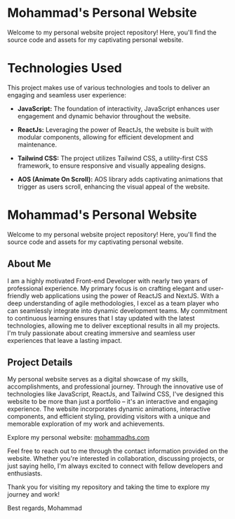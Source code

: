 # Mohammad's Personal Website

Welcome to my personal website project repository! Here, you'll find the source code and assets for my captivating personal website.

# Technologies Used

This project makes use of various technologies and tools to deliver an engaging and seamless user experience:

- **JavaScript:** The foundation of interactivity, JavaScript enhances user engagement and dynamic behavior throughout the website.

- **ReactJs:** Leveraging the power of ReactJs, the website is built with modular components, allowing for efficient development and maintenance.

- **Tailwind CSS:** The project utilizes Tailwind CSS, a utility-first CSS framework, to ensure responsive and visually appealing designs.

- **AOS (Animate On Scroll):** AOS library adds captivating animations that trigger as users scroll, enhancing the visual appeal of the website.

# Mohammad's Personal Website

Welcome to my personal website project repository! Here, you'll find the source code and assets for my captivating personal website.

## About Me

I am a highly motivated Front-end Developer with nearly two years of professional experience. My primary focus is on crafting elegant and user-friendly web applications using the power of ReactJS and NextJS. With a deep understanding of agile methodologies, I excel as a team player who can seamlessly integrate into dynamic development teams. My commitment to continuous learning ensures that I stay updated with the latest technologies, allowing me to deliver exceptional results in all my projects. I'm truly passionate about creating immersive and seamless user experiences that leave a lasting impact.

## Project Details

My personal website serves as a digital showcase of my skills, accomplishments, and professional journey. Through the innovative use of technologies like JavaScript, ReactJs, and Tailwind CSS, I've designed this website to be more than just a portfolio – it's an interactive and engaging experience. The website incorporates dynamic animations, interactive components, and efficient styling, providing visitors with a unique and memorable exploration of my work and achievements.

Explore my personal website: [mohammadhs.com](https://www.mohammadhs.com/)

Feel free to reach out to me through the contact information provided on the website. Whether you're interested in collaboration, discussing projects, or just saying hello, I'm always excited to connect with fellow developers and enthusiasts.

Thank you for visiting my repository and taking the time to explore my journey and work!

Best regards,
Mohammad
